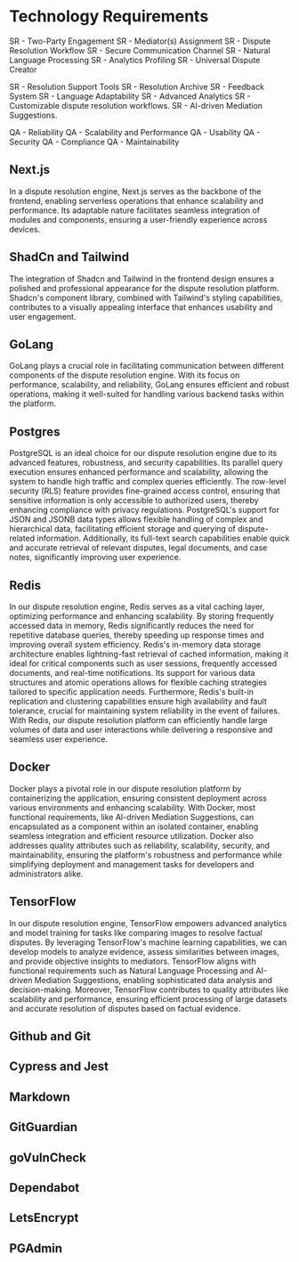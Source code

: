 # Technology Requirements

SR - Two-Party Engagement
SR - Mediator(s) Assignment
SR - Dispute Resolution Workflow
SR - Secure Communication Channel
SR - Natural Language Processing
SR - Analytics Profiling
SR - Universal Dispute Creator

SR - Resolution Support Tools
SR - Resolution Archive
SR - Feedback System
SR - Language Adaptability
SR - Advanced Analytics
SR - Customizable dispute resolution workflows.
SR - AI-driven Mediation Suggestions.

QA - Reliability
QA - Scalability and Performance
QA - Usability
QA - Security
QA - Compliance
QA - Maintainability

## Next.js
In a dispute resolution engine, Next.js serves as the backbone of the frontend, enabling serverless operations 
that enhance scalability and performance. Its adaptable nature facilitates seamless integration of modules and 
components, ensuring a user-friendly experience across devices.

## ShadCn and Tailwind
The integration of Shadcn and Tailwind in the frontend design ensures a polished and professional 
appearance for the dispute resolution platform. Shadcn's component library, combined with 
Tailwind's styling capabilities, contributes to a visually appealing interface that enhances 
usability and user engagement.

## GoLang
GoLang plays a crucial role in facilitating communication between different components of the 
dispute resolution engine. With its focus on performance, scalability, and reliability, 
GoLang ensures efficient and robust operations, making it well-suited for handling 
various backend tasks within the platform.

## Postgres
PostgreSQL is an ideal choice for our dispute resolution engine due to its advanced features, robustness,
and security capabilities. Its parallel query execution ensures enhanced performance and scalability, 
allowing the system to handle high traffic and complex queries efficiently. The row-level security (RLS)
feature provides fine-grained access control, ensuring that sensitive information is only accessible to 
authorized users, thereby enhancing compliance with privacy regulations. PostgreSQL's support for JSON 
and JSONB data types allows flexible handling of complex and hierarchical data, facilitating efficient 
storage and querying of dispute-related information. Additionally, its full-text search capabilities enable 
quick and accurate retrieval of relevant disputes, legal documents, and case notes, significantly 
improving user experience.


## Redis
In our dispute resolution engine, Redis serves as a vital caching layer, optimizing performance and 
enhancing scalability. By storing frequently accessed data in memory, Redis significantly reduces 
the need for repetitive database queries, thereby speeding up response times and improving overall 
system efficiency. Redis's in-memory data storage architecture enables lightning-fast retrieval of 
cached information, making it ideal for critical components such as user sessions, frequently accessed 
documents, and real-time notifications. Its support for various data structures and atomic operations 
allows for flexible caching strategies tailored to specific application needs. Furthermore, Redis's 
built-in replication and clustering capabilities ensure high availability and fault tolerance, crucial 
for maintaining system reliability in the event of failures. With Redis, our dispute resolution platform 
can efficiently handle large volumes of data and user interactions while delivering a responsive and seamless 
user experience.

## Docker

Docker plays a pivotal role in our dispute resolution platform by containerizing the application, ensuring 
consistent deployment across various environments and enhancing scalability. With Docker, most functional 
requirements, like AI-driven Mediation Suggestions, can encapsulated as a component within an isolated 
container, enabling seamless integration and efficient resource utilization. Docker also addresses quality 
attributes such as reliability, scalability, security, and maintainability, ensuring the platform's 
robustness and performance while simplifying deployment and management tasks for developers and 
administrators alike.

## TensorFlow

In our dispute resolution engine, TensorFlow empowers advanced analytics and model training for tasks 
like comparing images to resolve factual disputes. By leveraging TensorFlow's machine learning 
capabilities, we can develop models to analyze evidence, assess similarities between images, and 
provide objective insights to mediators. TensorFlow aligns with functional requirements such as Natural 
Language Processing and AI-driven Mediation Suggestions, enabling sophisticated data analysis and 
decision-making. Moreover, TensorFlow contributes to quality attributes like scalability and performance, 
ensuring efficient processing of large datasets and accurate resolution of disputes based on 
factual evidence.

## Github and Git
## Cypress and Jest
## Markdown
## GitGuardian 
## goVulnCheck
## Dependabot
## LetsEncrypt
## PGAdmin
